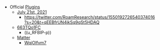 - Official [Plugins](Plugins.md)
    - [July 21st, 2021](July%2021st%2C%202021.md)
        - https://twitter.com/RoamResearch/status/1550192726540374016?s=20&t=qEEBfrUN4jkSq9qSt5HDAQ
    - [663TQo1FC](Change%20Log.md)
        - ((u_RFBIP-p))
    - [Matter](Matter.md)
        - [WqjOlfvm7](Change%20Log.md)